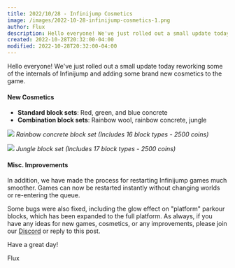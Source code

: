 ```yaml
---
title: 2022/10/28 - Infinijump Cosmetics
image: /images/2022-10-28-infinijump-cosmetics-1.png
author: Flux
description: Hello everyone! We've just rolled out a small update today reworking some of the internals of Infinijump and adding some brand new cosmetics to the game.
created: 2022-10-28T20:32:00-04:00
modified: 2022-10-28T20:32:00-04:00
---
```


Hello everyone! We've just rolled out a small update today reworking some of the internals of Infinijump and adding some brand new cosmetics to the game.

#### New Cosmetics

- **Standard block sets**: Red, green, and blue concrete
- **Combination block sets**: Rainbow wool, rainbow concrete, jungle

![](/images/2022-10-28-infinijump-cosmetics-1.png)
_Rainbow concrete block set (Includes 16 block types - 2500 coins)_

![](/images/2022-10-28-infinijump-cosmetics-2.png)
_Jungle block set (Includes 17 block types - 2500 coins)_

#### Misc. Improvements

In addition, we have made the process for restarting Infinijump games much smoother. Games can now be restarted instantly without changing worlds or re-entering the queue.

Some bugs were also fixed, including the glow effect on "platform" parkour blocks, which has been expanded to the full platform. As always, if you have any ideas for new games, cosmetics, or any improvements, please join our [Discord](https://discord.gg/3gvSPdW) or reply to this post.

Have a great day!

Flux
